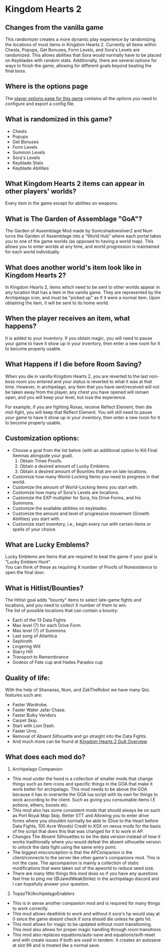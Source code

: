 # Kingdom Hearts 2

## Changes from the vanilla game

This randomizer creates a more dynamic play experience by randomizing the locations of most items in Kingdom Hearts 2. Currently all items within Chests, Popups, Get Bonuses, Form Levels, and Sora's Levels are randomized. This allows abilities that Sora would normally have to be placed on Keyblades with random stats. Additionally, there are several options for ways to finish the game, allowing for different goals beyond beating the final boss.

## Where is the options page

The [player options page for this game](../player-options) contains all the options you need to configure and export a config file.


## What is randomized in this game?


- Chests
- Popups
- Get Bonuses
- Form Levels
- Summon Levels
- Sora's Levels
- Keyblade Stats
- Keyblade Abilities

## What Kingdom Hearts 2 items can appear in other players' worlds?


Every item in the game except for abilities on weapons.

## What is The Garden of Assemblage "GoA"?


The Garden of Assemblage Mod made by Sonicshadowsilver2 and Num turns the Garden of Assemblage into a “World Hub” where each portal takes you to one of the game worlds (as opposed to having a world map). This allows you to enter worlds at any time, and world progression is maintained for each world individually.

## What does another world's item look like in Kingdom Hearts 2?


In Kingdom Hearts 2, items which need to be sent to other worlds appear in any location that has a item in the vanilla game. They are represented by the Archipelago icon, and must be "picked up" as if it were a normal item. Upon obtaining the item, it will be sent to its home world.

## When the player receives an item, what happens?


It is added to your inventory. If you obtain magic, you will need to pause your game to have it show up in your inventory, then enter a new room for it to become properly usable.

## What Happens if I die before Room Saving?


When you die in vanilla Kingdom Hearts 2, you are reverted to the last non-boss room you entered and your status is reverted to what it was at that time. However, in archipelago, any item that you have sent/received will not be taken away from the player, any chest you have opened will remain open, and you will keep your level, but lose the experience.


For example, if you are fighting Roxas, receive Reflect Element, then die mid-fight, you will keep that Reflect Element. You will still need to pause your game to have it show up in your inventory, then enter a new room for it to become properly usable.

## Customization options:


- Choose a goal from the list below (with an additional option to Kill Final Xemnas alongside your goal).
    1. Obtain Three Proofs.
    2. Obtain a desired amount of Lucky Emblems.
    3. Obtain a desired amount of Bounties that are on late locations.
- Customize how many World-Locking Items you need to progress in that world.
- Customize the amount of World-Locking Items you start with.
- Customize how many of Sora's Levels are locations.
- Customize the EXP multiplier for Sora, his Drive Forms, and his Summons.
- Customize the available abilities on keyblades.
- Customize the amount and level of progressive movement (Growth Abilities) you start with.
- Customize start inventory, i.e., begin every run with certain items or spells of your choice.

## What are Lucky Emblems?
Lucky Emblems are items that are required to beat the game if your goal is "Lucky Emblem Hunt".<br>
You can think of these as requiring X number of Proofs of Nonexistence to open the final door.

## What is Hitlist/Bounties?
The Hitlist goal adds "bounty" items to select late-game fights and locations, and you need to collect X number of them to win.<br>
The list of possible locations that can contain a bounty:

- Each of the 13 Data Fights
- Max level (7) for each Drive Form
- Max level (7) of Summons
- Last song of Atlantica
- Sephiroth
- Lingering Will
- Starry Hill
- Transport to Remembrance
- Godess of Fate cup and Hades Paradox cup

## Quality of life:


With the help of Shananas, Num, and ZakTheRobot we have many QoL features such are:


- Faster Wardrobe.
- Faster Water Jafar Chase.
- Faster Bulky Vendors
- Carpet Skip.
- Start with Lion Dash.
- Faster Urns.
- Removal of Absent Silhouette and go straight into the Data Fights.
- And much more can be found at [Kingdom Hearts 2 GoA Overview](https://tommadness.github.io/KH2Randomizer/overview/)

## What does each mod do?

1. Archipelago Companion:
- This mod under the hood is a collection of smaller mods that change things such as item icons and specific things in the GOA that make it work better for archipelago.
This mod needs to be above the GOA because it has to overwrite the GOA lua script with its own for things to work according to the client. Such as giving you consumable items
I.E potions, ethers, boosts etc.
- This mod also has some consistent mods that should always be on such as Port Royal Map Skip, Better STT and Allowing you to enter drive forms where you shouldnt normally be able to (Dive to the Heart before Data Fights, 100 Acre Woods) Credit to KSX on nexus mods for the basis of the script that does this that was changed for it to work in AP.
- Changes The Absent Silhouettes to be the data version instead of how it works traditionally where you would defeat the absent silhouette version to unlock the data fight using the same entry point.
- The biggest misconception is that the APCompanion is the client/connects to the server like other game's companions mod. This is not the case. The apcompanion is mainly a collection of static modifications that were taken out of the apworld to reduce seed size.
- There are many little things this mod does so if you have any questions feel free to ping me (@JaredWeakStrike) in the archipelago discord and I can hopefully answer your question.
2. TopazTK/ArchipelagoEnablers
- This is in sense another companion mod and is required for many things to work correctly.
- This mod allows deathlink to work and without it sora's hp would stay at 0 since the game doesnt check if sora should die unless he gets hit.
- This mod allows for magic to be updated without room transitioning. This mod also allows for proper magic handling through room transitions
- This mod also replaces equations/auto-save and equations/soft-reset and with create issues if both are used in tandem. It creates an autosave at slot 99 and is treated like a normal save.
